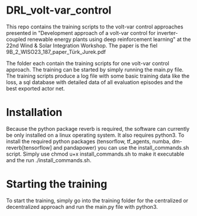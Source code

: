 # DRL_volt-var_control

This repo contains the training scripts to the volt-var control approaches presented in "Development approach of a volt-var control for inverter-coupled renewable energy plants using deep reinforcement learning" at the 22nd Wind & Solar Integration Workshop. The paper is the fiel 9B_2_WISO23_187_paper_Türk_Jurek.pdf

The folder each contain the training scripts for one volt-var control approach. The training can be started by simply running the main.py file.
The training scripts produce a log file with some basic training data like the loss, a sql database with detailed data of all evaluation episodes and the best exported actor net.

# Installation
Because the python package reverb is required, the software can currently be only installed on a linux operating system. It also requires python3.
To install the required python packages (tensorflow, tf_agents, numba, dm-reverb[tensorflow] and pandapower) you can use the install_commands.sh script. Simply use chmod u+x install_commands.sh to make it executable and the run ./install_commands.sh.

# Starting the training
To start the training, simply go into the training folder for the centralized or decentralized approach and run the main.py file with python3.
